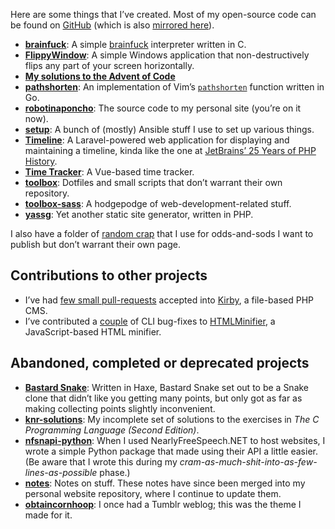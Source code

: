 <!---
  # Copyright (C) 2022 Damien Dart, <damiendart@pobox.com>.
  # This file is distributed under the MIT licence. For more
  # information, please refer to the accompanying "LICENCE" file.

  description: "View a bunch of Damien Dart's projects."
  title: 'Projects'
  twigTemplate: '.templates/base-markdown.html.twig'
--->

Here are some things that I’ve created. Most of my open-source code can
be found on [GitHub][] (which is also [mirrored here][]).

-   **[brainfuck][]**: A simple [brainfuck][1] interpreter written in C.
-   **[FlippyWindow][]**: A simple Windows application that
    non-destructively flips any part of your screen horizontally.
-   **[My solutions to the Advent of Code][]**
-   **[pathshorten][]**: An implementation of Vim’s [`pathshorten`][]
    function written in Go.
-   **[robotinaponcho][]**: The source code to my personal site (you’re
    on it now).
-   **[setup][]**: A bunch of (mostly) Ansible stuff I use to set up
    various things.
-   **[Timeline][]**: A Laravel-powered web application for displaying
    and maintaining a timeline, kinda like the one at [JetBrains’ 25
    Years of PHP History][].
-   **[Time Tracker][]**: A Vue-based time tracker.
-   **[toolbox][]**: Dotfiles and small scripts that don’t warrant their
    own repository.
-   **[toolbox-sass][]**: A hodgepodge of web-development-related stuff.
-   **[yassg][]**: Yet another static site generator, written in PHP.

I also have a folder of [random crap][] that I use for odds-and-sods I
want to publish but don’t warrant their own page.

  [GitHub]: <https://github.com/damiendart>
  [mirrored here]: /git/
  [brainfuck]: <https://github.com/damiendart/brainfuck>
  [1]: <https://en.wikipedia.org/wiki/Brainfuck>
  [FlippyWindow]: /projects/flippywindow/
  [My solutions to the Advent of Code]: <https://github.com/damiendart/adventofcode>
  [pathshorten]: <https://github.com/damiendart/pathshorten>
  [`pathshorten`]: <https://vimhelp.org/builtin.txt.html#pathshorten%28%29>
  [robotinaponcho]: <https://github.com/damiendart/robotinaponcho>
  [setup]: <https://github.com/damiendart/setup>
  [Timeline]: <https://github.com/damiendart/timeline>
  [JetBrains’ 25 Years of PHP History]: <https://www.jetbrains.com/lp/php-25/>
  [Time Tracker]: <https://github.com/damiendart/timetracker>
  [toolbox]: <https://github.com/damiendart/toolbox>
  [toolbox-sass]: <https://github.com/damiendart/toolbox-sass>
  [yassg]: <https://github.com/damiendart/yassg>
  [random crap]: /crap/


## Contributions to other projects

-   I’ve had [few small pull-requests][] accepted into [Kirby][], a
    file-based PHP CMS.
-   I’ve contributed a [couple][] of CLI bug-fixes to [HTMLMinifier][],
    a JavaScript-based HTML minifier.

  [few small pull-requests]: <https://github.com/getkirby/kirby/pulls?q=is%3Apr+author%3Adamiendart>
  [Kirby]: <https://getkirby.com>
  [couple]: <https://github.com/kangax/html-minifier/pulls?q=is%3Apr+author%3Adamiendart>
  [HTMLMinifier]: <https://github.com/kangax/html-minifier>


## Abandoned, completed or deprecated projects

-   **[Bastard Snake][]**: Written in Haxe, Bastard Snake set out to be
    a Snake clone that didn’t like you getting many points, but only got
    as far as making collecting points slightly inconvenient.
-   **[knr-solutions][]**: My incomplete set of solutions to the
    exercises in *The C Programming Language (Second Edition)*.
-   **[nfsnapi-python][]**: When I used NearlyFreeSpeech.NET to host
    websites, I wrote a simple Python package that made using their API
    a little easier. (Be aware that I wrote this during my
    *cram-as-much-shit-into-as-few-lines-as-possible* phase.)
-   **[notes][]**: Notes on stuff. These notes have since been merged
    into my personal website repository, where I continue to update
    them.
-   **[obtaincornhoop][]**: I once had a Tumblr weblog; this was the
    theme I made for it.

  [Bastard Snake]: <https://github.com/damiendart/bastardsnake>
  [knr-solutions]: <https://github.com/damiendart/knr-solutions>
  [nfsnapi-python]: <https://github.com/damiendart/nfsnapi-python>
  [notes]: <https://github.com/damiendart/notes>
  [obtaincornhoop]: <https://github.com/damiendart/obtaincornhoop>
